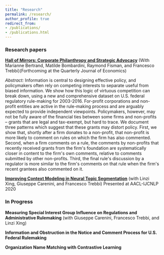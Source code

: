 ```yaml
---
title: "Research"
permalink: /research/
author_profile: true
redirect_from:
- /publications/
- /publications.html
---
```


### Research papers

**[Hall of Mirrors: Corporate Philanthropy and Strategic Advocacy](https://bradhackinen.ca/files/BradHackinen_CV_2021-07.pdf)**
(With Marianne Bertrand, Matilde Bombardini, Raymond Fisman, and Francesco Trebbi)(Forthcoming at the Quarterly Journal of Economics)

*Abstract:* Information is central to designing effective policy, and policymakers often rely on competing interests to separate useful from biased information. We show how this logic of virtuous competition can break down, using a new and comprehensive dataset on U.S. federal regulatory rule-making for 2003-2016. For-profit corporations and non-profit entities are active in the rule-making process and are arguably expected to provide independent viewpoints. Policymakers, however, may not be fully aware of the financial ties between some firms and non-profits – grants that are legal and tax-exempt, but hard to trace. We document three patterns which suggest that these grants may distort policy. First, we show that, shortly after a firm donates to a non-profit, that non-profit is more likely to comment on rules on which the firm has also commented. Second, when a firm comments on a rule, the comments by non-profits that recently received grants from the firm's foundation are systematically closer in content to the firm's own comments, relative to comments submitted by other non-profits. Third, the final rule's discussion by a regulator is more similar to the firm's comments on that rule when the firm's recent grantees also commented on it.

**[Improving Context Modeling in Neural Topic Segmentation](https://arxiv.org/pdf/2010.03138.pdf)**
(with Linzi Xing, Giuseppe Carenini, and Francesco Trebbi)
Presented at AACL-IJCNLP 2020


### In Progress
**Measuring Special Interest Group Influence on Regulations and Administrative Rulemaking**
(with Giuseppe Carenini, Francesco Trebbi, and Linzi Xing)

**Information and Obstruction in the Notice and Comment Process for U.S. Federal Rulemaking**

**Organization Name Matching with Contrastive Learning**


<!--
{% if author.googlescholar %}
  You can also find my articles on <u><a href="{{author.googlescholar}}">my Google Scholar profile</a>.</u>
{% endif %}

{% include base_path %}

{% for post in site.research reversed %}
  {% include archive-single.html %}
{% endfor %} -->
